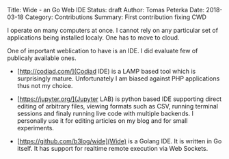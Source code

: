 Title: Wide - an Go Web IDE
Status: draft
Author: Tomas Peterka
Date: 2018-03-18
Category: Contributions
Summary: First contribution fixing CWD

I operate on many computers at once. I cannot rely on any particular set of
applications being installed localy. One has to move to cloud.

One of important weblication to have is an IDE. I did evaluate few of publicaly
available ones.

  - [http://codiad.com/](Codiad IDE) is a LAMP based tool which is surprisingly
  mature. Unfortunately I am biased against PHP applications thus not my choice.

  - [https://jupyter.org/](Jupyter LAB) is python based IDE supporting direct
  editing of arbitrary files, viewing formats such as CSV, running terminal
  sessions and finaly running live code with multiple backends. I personally
  use it for editing articles on my blog and for small experiments.

  - [https://github.com/b3log/wide](Wide) is a Golang IDE. It is written in Go itself.
  It has support for realtime remote execution via Web Sockets. 
